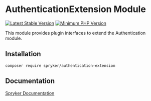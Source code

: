 # AuthenticationExtension Module
[![Latest Stable Version](https://poser.pugx.org/spryker/authentication-extension/v/stable.svg)](https://packagist.org/packages/spryker/authentication-extension)
[![Minimum PHP Version](https://img.shields.io/badge/php-%3E%3D%208.3-8892BF.svg)](https://php.net/)

This module provides plugin interfaces to extend the Authentication module.

## Installation

```
composer require spryker/authentication-extension
```

## Documentation

[Spryker Documentation](https://docs.spryker.com)

